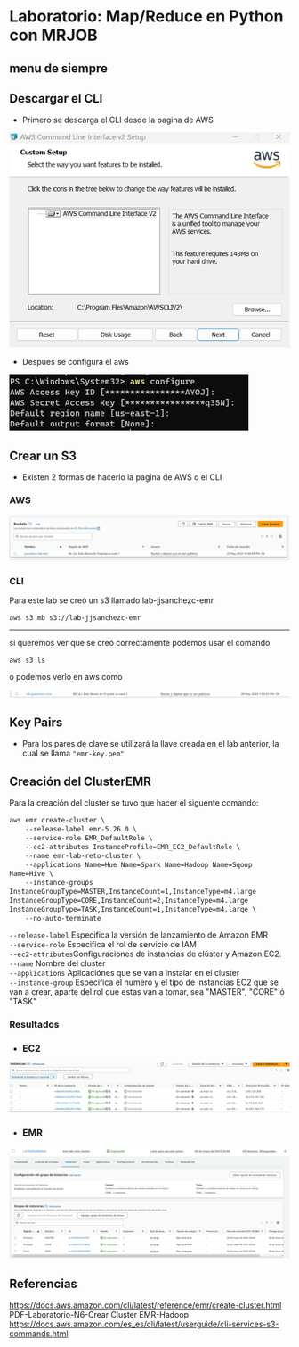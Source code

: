 # Laboratorio: Map/Reduce en Python con MRJOB

## menu de siempre

## Descargar el CLI
- Primero se descarga el CLI desde la pagina de AWS 

![descarga](imagenes/descargando_CLI.png)

- Despues se configura el aws 

![config](imagenes/configurando_aws.png)

## Crear un S3
- Existen 2 formas de hacerlo la pagina de AWS o el CLI

### AWS

![createS3](imagenes/S3-desde_AWS.png)

### CLI
Para este lab se creó un s3 llamado lab-jjsanchezc-emr
```
aws s3 mb s3://lab-jjsanchezc-emr
```
***
si queremos ver que se creó correctamente podemos usar el comando 
```
aws s3 ls
```
o podemos verlo en aws como 

![s3existentes](imagenes/existencia_s3.png)

## Key Pairs
- Para los pares de clave se utilizará la llave creada en el lab anterior, la cual se llama `"emr-key.pem"`

## Creación del ClusterEMR
Para la creación del cluster se tuvo que hacer el siguente comando:
```
aws emr create-cluster \
    --release-label emr-5.26.0 \
    --service-role EMR_DefaultRole \
    --ec2-attributes InstanceProfile=EMR_EC2_DefaultRole \
    --name emr-lab-reto-cluster \
    --applications Name=Hue Name=Spark Name=Hadoop Name=Sqoop Name=Hive \
    --instance-groups InstanceGroupType=MASTER,InstanceCount=1,InstanceType=m4.large InstanceGroupType=CORE,InstanceCount=2,InstanceType=m4.large InstanceGroupType=TASK,InstanceCount=1,InstanceType=m4.large \
    --no-auto-terminate
```
`--release-label` Especifica la versión de lanzamiento de Amazon EMR <br>
`--service-role` Especifica el rol de servicio de IAM <br>
`--ec2-attributes`Configuraciones de instancias de clúster y Amazon EC2.<br>
`--name` Nombre del cluster <br>
`--applications` Aplicaciónes que se van a instalar en el cluster <br>
`--instance-group` Especifica el numero y el tipo de instancias EC2 que se van a crear, aparte del rol que estas van a tomar, sea "MASTER", "CORE" ó "TASK" <br>

### Resultados 
- ### EC2

![cluster_ec2_res](imagenes/resultados_cluster_ec2.png)

- ### EMR

![cluster_emr_res](imagenes/resultados_cluster_emr.png)
![cluster_emr2_res](imagenes/resultados_cluster_emr2.png)

## Referencias 
https://docs.aws.amazon.com/cli/latest/reference/emr/create-cluster.html
PDF-Laboratorio-N6-Crear Cluster EMR-Hadoop
https://docs.aws.amazon.com/es_es/cli/latest/userguide/cli-services-s3-commands.html
